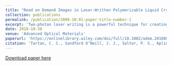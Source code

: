 ```yaml
---
title: "Read on Demand Images in Laser-Written Polymerizable Liquid Crystal Devices"
collection: publications
permalink: /publication/2009-10-01-paper-title-number-1
excerpt: 'Two‐photon laser writing is a powerful technique for creating intricate, high resolution features in polymerizable materials. Here, using a single‐step process to microfabricate polymer inclusions, the ability to generate read‐on‐demand images and identification codes in a liquid crystal (LC) device is demonstrated..'
date: 2018-10-30
venue: 'Advanced Optical Materials'
paperurl: 'https://onlinelibrary.wiley.com/doi/full/10.1002/adom.201800515'
citation: 'Tartan, C. C., Sandford O’Neill, J. J., Salter, P. S., Aplinc, J., Booth, M. J., Ravnik, M., Morris, S. M., Elston, S. J., &quot;Read on Demand Images in Laser-Written Polymerizable Liquid Crystal Devices.&quot; <i>Advanced Optical Materials</i>, <b>6</b>, 1800515 (2018)'
---
```



[Download paper here](http://academicpages.github.io/files/paper1.pdf)